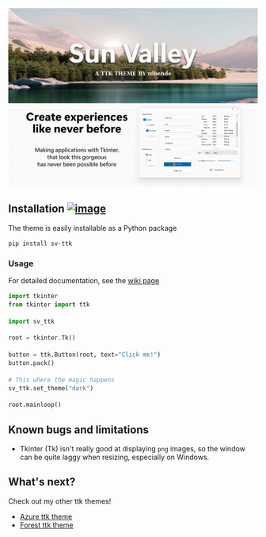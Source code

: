 <picture>
  <source media="(prefers-color-scheme: dark)" srcset="https://raw.githubusercontent.com/rdbende/Sun-Valley-ttk-theme/master/assets/hero_dark.png">
  <img alt="Cover image" src="https://raw.githubusercontent.com/rdbende/Sun-Valley-ttk-theme/master/assets/hero_light.png">
</picture>

## Installation [![image](https://static.pepy.tech/badge/sv-ttk)](https://pypi.org/project/sv-ttk)
The theme is easily installable as a Python package

```
pip install sv-ttk
```


### Usage
For detailed documentation, see the [wiki page](https://github.com/rdbende/Sun-Valley-ttk-theme/wiki/sv_ttk-docs)

```python
import tkinter
from tkinter import ttk

import sv_ttk

root = tkinter.Tk()

button = ttk.Button(root, text="Click me!")
button.pack()

# This where the magic happens
sv_ttk.set_theme("dark")

root.mainloop()
```


## Known bugs and limitations
- Tkinter (Tk) isn't really good at displaying `png` images, so the window can be quite laggy when resizing, especially on Windows.

## What's next?
Check out my other ttk themes!
- [Azure ttk theme](https://github.com/rdbende/Azure-ttk-theme)
- [Forest ttk theme](https://github.com/rdbende/Forest-ttk-theme)
